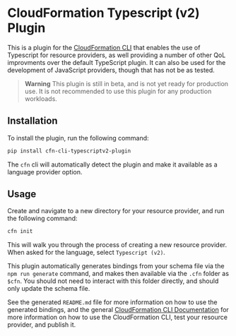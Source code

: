 # CloudFormation Typescript (v2) Plugin

This is a plugin for the [CloudFormation CLI](https://github.com/aws-cloudformation/cloudformation-cli) that enables the use of Typescript for resource providers, as well providing a number of other QoL improvments over the default TypeScript plugin. It can also be used for the development of JavaScript providers, though that has not be as tested.

> **Warning**
> This plugin is still in beta, and is not yet ready for production use. It is not recommended to use this plugin for any production workloads.

## Installation

To install the plugin, run the following command:

```bash
pip install cfn-cli-typescriptv2-plugin
```

The `cfn` cli will automatically detect the plugin and make it available as a language provider option.

## Usage

Create and navigate to a new directory for your resource provider, and run the following command:

```bash
cfn init
```

This will walk you through the process of creating a new resource provider. When asked for the language, select `Typescript (v2)`.

This plugin automatically generates bindings from your schema file via the `npm run generate` command, and makes then available via the `.cfn` folder as `$cfn`. You should not need to interact with this folder directly, and should only update the schema file.

See the generated `README.md` file for more information on how to use the generated bindings, and the general [CloudFormation CLI Documentation](https://docs.aws.amazon.com/cloudformation-cli/latest/userguide/what-is-cloudformation-cli.html) for more information on how to use the CloudFormation CLI, test your resource provider, and publish it.
